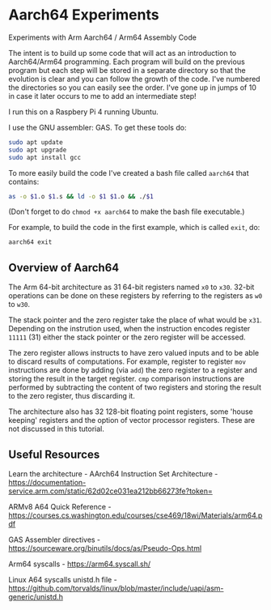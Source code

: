 # Aarch64 Experiments

Experiments with Arm Aarch64 / Arm64 Assembly Code

The intent is to build up some code that will act as an introduction to
Aarch64/Arm64 programming.  Each program will build on the previous program
but each step will be stored in a separate directory so that the
evolution is clear and you can follow the growth of the code.  I've numbered the
directories so you can easily see the order.  I've gone up in jumps of 10 in case
it later occurs to me to add an intermediate step!

I run this on a Raspbery Pi 4 running Ubuntu.

I use the GNU assembler: GAS.  To get these tools do:

```bash
sudo apt update
sudo apt upgrade
sudo apt install gcc
```

To more easily build the code I've created a bash file called `aarch64` that contains:

```bash
as -o $1.o $1.s && ld -o $1 $1.o && ./$1
```

(Don't forget to do `chmod +x aarch64` to make the bash file executable.)

For example, to build the code in the first example, which is called `exit`, do:

```bash
aarch64 exit
```

## Overview of Aarch64

The Arm 64-bit architecture as 31 64-bit registers named `x0` to `x30`.  32-bit operations 
can be done on these registers by referring to the registers as `w0` to `w30`.

The stack pointer and the zero register take the place of what would be `x31`.  Depending on the
instrution used, when the instruction encodes register `11111` (31) either the stack pointer or the zero
register will be accessed.

The zero register allows instructs to have zero valued inputs and to be able to discard
results of computations.  For example, register to register `mov` instructions are done
by adding (via `add`) the zero register to a register and storing the result in the target register.
`cmp` comparison instructions are performed by subtracting the content of two registers
and storing the result to the zero register, thus discarding it.

The architecture also has 32 128-bit floating point registers, some 'house keeping' registers
and the option of vector processor registers.  These are not discussed in this tutorial.

## Useful Resources

Learn the architecture - AArch64 Instruction Set Architecture - https://documentation-service.arm.com/static/62d02ce031ea212bb66273fe?token=

ARMv8 A64 Quick Reference - https://courses.cs.washington.edu/courses/cse469/18wi/Materials/arm64.pdf

GAS Assembler directives - https://sourceware.org/binutils/docs/as/Pseudo-Ops.html

Arm64 syscalls - https://arm64.syscall.sh/

Linux A64 syscalls unistd.h file - https://github.com/torvalds/linux/blob/master/include/uapi/asm-generic/unistd.h
